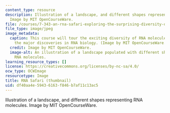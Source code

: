 ```yaml
---
content_type: resource
description: Illustration of a landscape, and different shapes representing RNA molecules.
  Image by MIT OpenCourseWare.
file: /courses/7-343-an-rna-safari-exploring-the-surprising-diversity-of-mammalian-transcriptomes-spring-2016/df40aa4e59436163f846b7af11c13ac5_7-343s16-th.jpg
file_type: image/jpeg
image_metadata:
  caption: This course will tour the exciting diversity of RNA molecules, and explore
    the major discoveries in RNA biology. (Image by MIT OpenCourseWare.)
  credit: Image by MIT OpenCourseWare.
  image-alt: An illustration of a landscape populated with different shapes representing
    RNA molecules.
learning_resource_types: []
license: https://creativecommons.org/licenses/by-nc-sa/4.0/
ocw_type: OCWImage
resourcetype: Image
title: RNA Safari (thumbnail)
uid: df40aa4e-5943-6163-f846-b7af11c13ac5
---
```

Illustration of a landscape, and different shapes representing RNA molecules. Image by MIT OpenCourseWare.